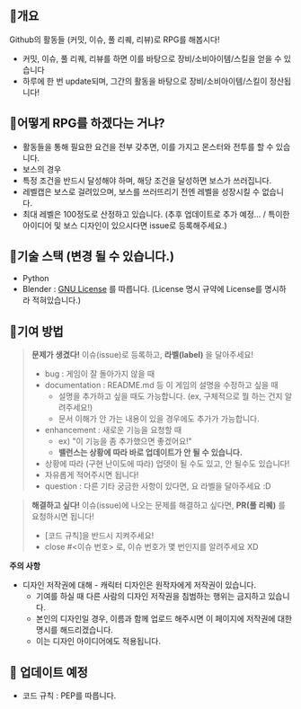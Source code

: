 ## 📌개요

Github의 활동들 (커밋, 이슈, 풀 리퀘, 리뷰)로 RPG를 해봅시다!
- 커밋, 이슈, 풀 리퀘, 리뷰를 하면 이를 바탕으로 장비/소비아이템/스킬을 얻을 수 있습니다
- 하루에 한 번 update되며, 그간의 활동을 바탕으로 장비/소비아이템/스킬이 정산됩니다!

## 📌어떻게 RPG를 하겠다는 거냐?

- 활동들을 통해 필요한 요건을 전부 갖추면, 이를 가지고 몬스터와 전투를 할 수 있습니다.
- 보스의 경우
- 특정 조건을 반드시 달성해야 하며, 해당 조건을 달성하면 보스가 쓰러집니다.
- 레벨캡은 보스로 걸려있으며, 보스를 쓰러뜨리기 전엔 레벨을 성장시킬 수 없습니다.
- 최대 레벨은 100정도로 산정하고 있습니다. (추후 업데이트로 추가 예정... / 특이한 아이디어 및 보스 디자인이 있으시다면 issue로 등록해주세요.)

## 📌기술 스택 (변경 될 수 있습니다.)

- Python
- Blender : [GNU License](https://www.gnu.org/licenses/gpl-3.0.html) 를 따릅니다. (License 명시 규약에 License를 명시하라 적혀있습니다.)


## 📌기여 방법

> **문제가 생겼다!** 
> 이슈(issue)로 등록하고, **라벨(label)** 을 달아주세요!
>- bug : 게임이 잘 돌아가지 않을 때 
>- documentation : README.md 등 이 게임의 설명을 수정하고 싶을 때
>	- 설명을 추가하고 싶을 때도 가능합니다. (ex, 구체적으로 뭘 하는 건지 알려주세요!)
>	- 문서 이해가 안 가는 내용이 있을 경우에도 추가가 가능합니다.
>- enhancement : 새로운 기능을 요청할 때
>	- ex) "이 기능을 좀 추가했으면 좋겠어요!"
>	- **밸런스는 상황에 따라 바로 업데이트가 안 될 수 있습니다.**
>- 상황에 따라 (구현 난이도에 따라) 업뎃이 될 수도 있고, 안 될수도 있습니다!
>- 자유롭게 적어주시면 됩니다!
>- question : 다른 기타 궁금한 사항이 있다면, 요 라벨을 달아주세요 :D

>**해결하고 싶다!**
>이슈(issue)에 나오는 문제를 해결하고 싶다면, **PR(풀 리퀘)** 를 요청하시면 됩니다!
>- [코드 규칙]을 반드시 지켜주세요!
>- close #<이슈 번호> 로, 이슈 번호가 몇 번인지를 알려주세요 XD

**주의 사항**
- 디자인 저작권에 대해 - 캐릭터 디자인은 원작자에게 저작권이 있습니다.
    - 기여를 하실 때 다른 사람의 디자인 저작권을 침범하는 행위는 금지하고 있습니다.
    - 본인의 디자인일 경우, 이름과 함께 업로드 해주시면 이 페이지에 저작권에 대한 명시를 해드리겠습니다.
    - 이는 디자인 아이디어에도 적용됩니다.
    

## 📌 업데이트 예정

- 코드 규칙 : PEP를 따릅니다. 